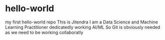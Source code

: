 # hello-world
my first hello-world repo
This is Jitendra
I am a Data Science and Machine Learning Practitioner dedicatedly working AI/ML
So Git is obviously needed as we need to be working collaboratly
